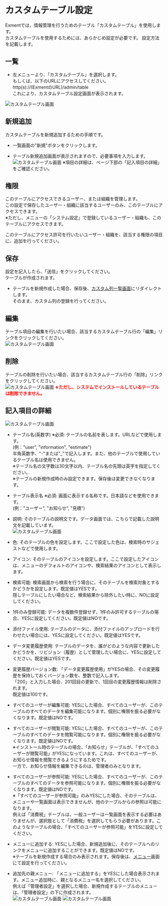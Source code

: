 # カスタムテーブル設定
Exmentでは、情報管理を行うためのテーブル「カスタムテーブル」を使用します。  
カスタムテーブルを使用するためには、あらかじめ設定が必要です。
設定方法を記載します。

## 一覧
- 左メニューより、「カスタムテーブル」を選択します。  
もしくは、以下のURLにアクセスしてください。  
http(s)://(ExmentのURL)/admin/table  
これにより、カスタムテーブル設定画面が表示されます。

![カスタムテーブル画面](img/table/table_grid.png)

## 新規追加
カスタムテーブルを新規追加するための手順です。  

- 一覧画面の"新規"ボタンをクリックします。

- テーブル新規追加画面が表示されますので、必要事項を入力します。
![カスタムテーブル画面](img/table/table_new1.png)
※項目の詳細は、ページ下部の「記入項目の詳細」をご確認ください。


## 権限
このテーブルにアクセスできるユーザー、または組織を管理します。  
この設定で保存したユーザー・組織に該当するユーザーのみ、このテーブルにアクセスできます。  
※ただし、メニューの「システム設定」で登録しているユーザー・組織も、このテーブルにアクセスできます。  
  
このテーブルにアクセス許可を行いたいユーザー・組織を、該当する権限の項目に、追加を行ってください。  

## 保存
設定を記入したら、「送信」をクリックしてください。  
テーブルが作成されます。

- テーブルを新規作成した場合、保存後、[カスタム列一覧画面](/ja/column.md)にリダイレクトします。  
そのまま、カスタム列の登録を行ってください。


## 編集
テーブル項目の編集を行いたい場合、該当するカスタムテーブル行の「編集」リンクをクリックしてください。  
![カスタムテーブル画面](img/table/table_edit.png)


## 削除
テーブルの削除を行いたい場合、該当するカスタムテーブル行の「削除」リンクをクリックしてください。  
![カスタムテーブル画面](img/table/table_delete.png)
**<span style="color: red; ">※ただし、システムでインストールしているテーブルは削除できません。</span>**



## 記入項目の詳細
![カスタムテーブル画面](img/table/table_detail.png)

- テーブル名(英数字) ※必須: テーブルの名前を表します。URLなどで使用します。  
(例："user", "information", "estimate")  
半角英数字、"-"または"_"で記入します。また、他のテーブルで使用しているテーブル名は使用できません。  
※テーブル名の文字数は30文字以内、テーブル名の先頭は英字を指定してください。  
※テーブルの新規作成時のみ設定できます。保存後は変更できなくなります。  
- テーブル表示名 ※必須: 画面に表示する名称です。日本語などを使用できます。  
(例："ユーザー", "お知らせ", "見積")  

- 説明: そのテーブルの説明文です。データ画面では、こちらで記載した説明文を記載しています。  
![カスタムテーブル画面](img/table/table_detail1.png)

- 色: そのテーブルの色を設定します。ここで設定した色は、検索時のサジェストなどで使用します。  

- アイコン: そのテーブルのアイコンを設定します。ここで設定したアイコンは、メニューのデフォルトのアイコンや、検索結果のアイコンとして表示します。  

- 検索可能: 検索画面から検索を行う場合に、そのテーブルを検索対象とするかどうかを設定します。既定値はYESです。  
隠しテーブルにしたい場合など、検索結果から除外したい時に、NOに設定してください。

- 1件のみ登録可能: データを複数件登録せず、1件のみ許可するテーブルの場合、YESに設定してください。既定値はNOです。  

- 添付ファイル使用: テーブルのデータに、添付ファイルのアップロードを行わせたい場合には、YESに設定してください。既定値はYESです。  

- データ変更履歴使用: テーブルのデータを、誰がどのような内容で更新したかどうかを、リビジョン（履歴）として管理したい場合に、YESに設定してください。既定値はYESです。  

- 変更履歴バージョン数: 「データ変更履歴使用」がYESの場合、その変更履歴を保持しておくバージョン数を、整数で記入します。  
「200」と入力した場合、201回目の更新で、1回目の変更履歴情報は削除されます。  
既定値は100です。  

- すべてのユーザーが編集可能: YESにした場合、すべてのユーザーが、このテーブルのすべてのデータを編集可能になります。個別に権限を振る必要がなくなります。既定値はNOです。  

- すべてのユーザーが閲覧可能: YESにした場合、すべてのユーザーが、このテーブルのすべてのデータを閲覧可能になります。個別に権限を振る必要がなくなります。既定値はNOです。  
※インストール時のテーブルの場合、「お知らせ」テーブルが、「すべてのユーザーが閲覧可能」がYESになっています。これは、すべてのユーザーが、お知らせ情報を閲覧できるようにするためです。  
一方で、お知らせ情報を編集できるのは、管理者のみとなります。

- すべてのユーザーが参照可能: YESにした場合、すべてのユーザーが、このテーブルのすべてのデータを参照可能になります。個別に権限を振る必要がなくなります。既定値はNOです。  
※「すべてのユーザーが参照可能」のみYESにした場合、そのテーブルは、メニューや一覧画面は表示できませんが、他のテーブルからの参照は可能になります。  
例えば「消費税」テーブルは、一般ユーザーは一覧画面を表示する必要はありませんが、選択肢として「消費税」を選択してもらう必要があります。このようなテーブルの場合、「すべてのユーザーが参照可能」をYESに設定してください。  

- メニューに追加する: YESにした場合、新規追加後に、そのテーブルへのリンクをメニューに追加することができます。既定値はNOです。  
※テーブルを新規作成する場合のみ表示されます。保存後は、[メニュー](/ja/menu.md)画面にて設定を行ってください。  

- 追加先の親メニュー: 「メニューに追加する」をYESにした場合表示されます。メニュー追加時に、親となるメニュー名を選択してください。  
例えば「管理者設定」を選択した場合、新規作成するテーブルのメニューは、「管理者設定」の下に作成されます。  
![カスタムテーブル画面](img/table/table_detail2.png)
![カスタムテーブル画面](img/table/table_detail3.png)